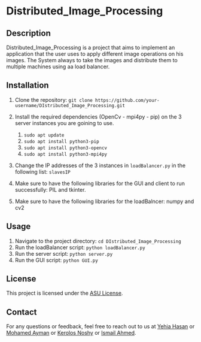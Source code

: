 # Distributed_Image_Processing

## Description

Distributed_Image_Processing is a project that aims to implement an application that the user uses to apply different image operations on his images. The System always to take the images and distribute them to multiple machines using aa load balancer.

## Installation

1. Clone the repository: `git clone https://github.com/your-username/DIstributed_Image_Processing.git`
2. Install the required dependencies (OpenCv - mpi4py - pip) on the 3 server instances you are goining to use.

   1. `sudo apt update`
   2. `sudo apt install python3-pip`
   3. `sudo apt install python3-opencv`
   4. `sudo apt install python3-mpi4py`

3. Change the IP addresses of the 3 instances in `loadBalancer.py` in the following list: `slavesIP`

4. Make sure to have the following libraries for the GUI and client to run successfully: PIL and tkinter.

5. Make sure to have the following libraries for the loadBalncer: numpy and cv2

## Usage

1. Navigate to the project directory: `cd DIstributed_Image_Processing`
2. Run the loadBalancer script: `python loadBalancer.py`
3. Run the server script: `python server.py`
4. Run the GUI script: `python GUI.py`

## License

This project is licensed under the [ASU License]().

## Contact

For any questions or feedback, feel free to reach out to us at [Yehia Hasan](https://github.com/DevYehia) or [Mohamed Ayman](https://github.com/M0hAyman) or [Kerolos Noshy](https://github.com/Kerolos-Noshy) or [Ismail Ahmed](https://github.com/Ismailseddik).
